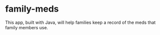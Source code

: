 # family-meds
This app, built with Java, will help families keep a record of the meds that family members use.
